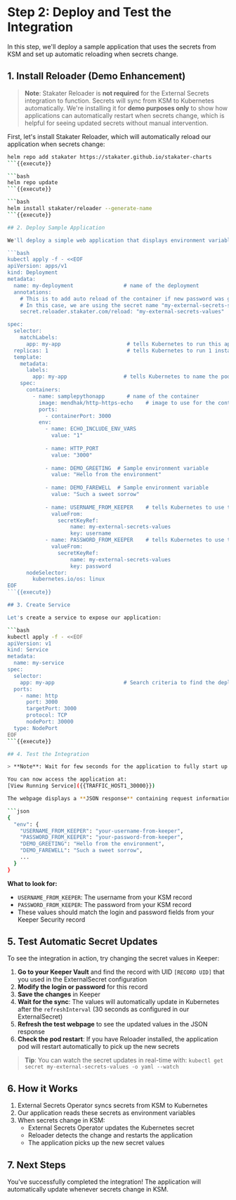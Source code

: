 # Step 2: Deploy and Test the Integration

In this step, we'll deploy a sample application that uses the secrets from KSM and set up automatic reloading when secrets change.

## 1. Install Reloader (Demo Enhancement)

> **Note**: Stakater Reloader is **not required** for the External Secrets integration to function. Secrets will sync from KSM to Kubernetes automatically. We're installing it for **demo purposes only** to show how applications can automatically restart when secrets change, which is helpful for seeing updated secrets without manual intervention.

First, let's install Stakater Reloader, which will automatically reload our application when secrets change:

```bash
helm repo add stakater https://stakater.github.io/stakater-charts
```{{execute}}

```bash
helm repo update
```{{execute}}

```bash
helm install stakater/reloader --generate-name
```{{execute}}

## 2. Deploy Sample Application

We'll deploy a simple web application that displays environment variables, including our KSM secrets:

```bash
kubectl apply -f - <<EOF
apiVersion: apps/v1
kind: Deployment
metadata:
  name: my-deployment                # name of the deployment
  annotations:
    # This is to add auto reload of the container if new password was generated - https://github.com/stakater/Reloader#secret
    # In this case, we are using the secret name "my-external-secrets-secretstore-test1" as the annotation to trigger the reload
    secret.reloader.stakater.com/reload: "my-external-secrets-values"

spec:
  selector:
    matchLabels:
      app: my-app                     # tells Kubernetes to run this application on a pod with the label app: my-app                
  replicas: 1                         # tells Kubernetes to run 1 instance of this application
  template:
    metadata:
      labels:
        app: my-app                  # tells Kubernetes to name the pod(s) with the label app: my-app
    spec:
      containers:
        - name: samplepythonapp       # name of the container
          image: mendhak/http-https-echo    # image to use for the container, in this case a simple pre-built image that prints out information about the request and environment variables
          ports:
            - containerPort: 3000
          env:
            - name: ECHO_INCLUDE_ENV_VARS
              value: "1"
            
            - name: HTTP_PORT
              value: "3000"
            
            - name: DEMO_GREETING  # Sample environment variable
              value: "Hello from the environment"
            
            - name: DEMO_FAREWELL  # Sample environment variable
              value: "Such a sweet sorrow"
            
            - name: USERNAME_FROM_KEEPER    # tells Kubernetes to use the value of the username field in the k8s Secret as the value of the environment variable USERNAME_FROM_KEEPER
              valueFrom:
                secretKeyRef:
                    name: my-external-secrets-values
                    key: username
            - name: PASSWORD_FROM_KEEPER    # tells Kubernetes to use the value of the password field in the k8s Secret as the value of the environment variable PASSWORD_FROM_KEEPER
              valueFrom:
                secretKeyRef:
                    name: my-external-secrets-values
                    key: password
      nodeSelector:
        kubernetes.io/os: linux
EOF
```{{execute}}

## 3. Create Service

Let's create a service to expose our application:

```bash
kubectl apply -f - <<EOF
apiVersion: v1
kind: Service
metadata:
  name: my-service
spec:
  selector:
    app: my-app                      # Search criteria to find the deployment to expose
  ports:
    - name: http
      port: 3000
      targetPort: 3000
      protocol: TCP
      nodePort: 30000
  type: NodePort
EOF
```{{execute}}

## 4. Test the Integration

> **Note**: Wait for few seconds for the application to fully start up before accessing the URL.

You can now access the application at:
[View Running Service]({{TRAFFIC_HOST1_30000}})

The webpage displays a **JSON response** containing request information and environment variables. Look for the `env` section in the JSON output to find your KSM secrets:

```json
{
  "env": {
    "USERNAME_FROM_KEEPER": "your-username-from-keeper",
    "PASSWORD_FROM_KEEPER": "your-password-from-keeper",
    "DEMO_GREETING": "Hello from the environment",
    "DEMO_FAREWELL": "Such a sweet sorrow",
    ...
  }
}
```

**What to look for:**
- `USERNAME_FROM_KEEPER`: The username from your KSM record
- `PASSWORD_FROM_KEEPER`: The password from your KSM record
- These values should match the login and password fields from your Keeper Security record

## 5. Test Automatic Secret Updates

To see the integration in action, try changing the secret values in Keeper:

1. **Go to your Keeper Vault** and find the record with UID `[RECORD UID]` that you used in the ExternalSecret configuration
2. **Modify the login or password** for this record
3. **Save the changes** in Keeper
4. **Wait for the sync**: The values will automatically update in Kubernetes after the `refreshInterval` (30 seconds as configured in our ExternalSecret)
5. **Refresh the test webpage** to see the updated values in the JSON response
6. **Check the pod restart**: If you have Reloader installed, the application pod will restart automatically to pick up the new secrets

> **Tip**: You can watch the secret updates in real-time with: `kubectl get secret my-external-secrets-values -o yaml --watch`

## 6. How it Works

1. External Secrets Operator syncs secrets from KSM to Kubernetes
2. Our application reads these secrets as environment variables
3. When secrets change in KSM:
   - External Secrets Operator updates the Kubernetes secret
   - Reloader detects the change and restarts the application
   - The application picks up the new secret values

## 7. Next Steps

You've successfully completed the integration! The application will automatically update whenever secrets change in KSM.
